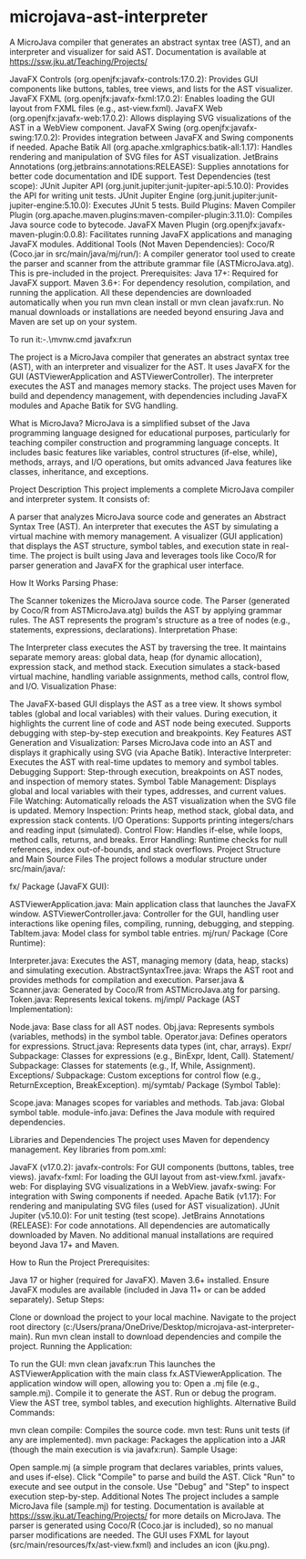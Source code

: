 # microjava-ast-interpreter
A MicroJava compiler that generates an abstract syntax tree (AST), and an interpreter and visualizer for said AST. 
Documentation is available at https://ssw.jku.at/Teaching/Projects/

JavaFX Controls (org.openjfx:javafx-controls:17.0.2): Provides GUI components like buttons, tables, tree views, and lists for the AST visualizer.
JavaFX FXML (org.openjfx:javafx-fxml:17.0.2): Enables loading the GUI layout from FXML files (e.g., ast-view.fxml).
JavaFX Web (org.openjfx:javafx-web:17.0.2): Allows displaying SVG visualizations of the AST in a WebView component.
JavaFX Swing (org.openjfx:javafx-swing:17.0.2): Provides integration between JavaFX and Swing components if needed.
Apache Batik All (org.apache.xmlgraphics:batik-all:1.17): Handles rendering and manipulation of SVG files for AST visualization.
JetBrains Annotations (org.jetbrains:annotations:RELEASE): Supplies annotations for better code documentation and IDE support.
Test Dependencies (test scope):
JUnit Jupiter API (org.junit.jupiter:junit-jupiter-api:5.10.0): Provides the API for writing unit tests.
JUnit Jupiter Engine (org.junit.jupiter:junit-jupiter-engine:5.10.0): Executes JUnit 5 tests.
Build Plugins:
Maven Compiler Plugin (org.apache.maven.plugins:maven-compiler-plugin:3.11.0): Compiles Java source code to bytecode.
JavaFX Maven Plugin (org.openjfx:javafx-maven-plugin:0.0.8): Facilitates running JavaFX applications and managing JavaFX modules.
Additional Tools (Not Maven Dependencies):
Coco/R (Coco.jar in src/main/java/mj/run/): A compiler generator tool used to create the parser and scanner from the attribute grammar file (ASTMicroJava.atg). This is pre-included in the project.
Prerequisites:
Java 17+: Required for JavaFX support.
Maven 3.6+: For dependency resolution, compilation, and running the application.
All these dependencies are downloaded automatically when you run mvn clean install or mvn clean javafx:run. No manual downloads or installations are needed beyond ensuring Java and Maven are set up on your system.

To run it:-.\mvnw.cmd javafx:run

The project is a MicroJava compiler that generates an abstract syntax tree (AST), with an interpreter and visualizer for the AST.
It uses JavaFX for the GUI (ASTViewerApplication and ASTViewerController).
The interpreter executes the AST and manages memory stacks.
The project uses Maven for build and dependency management, with dependencies including JavaFX modules and Apache Batik for SVG handling.

What is MicroJava?
MicroJava is a simplified subset of the Java programming language designed for educational purposes, particularly for teaching compiler construction and programming language concepts. It includes basic features like variables, control structures (if-else, while), methods, arrays, and I/O operations, but omits advanced Java features like classes, inheritance, and exceptions.

Project Description
This project implements a complete MicroJava compiler and interpreter system. It consists of:

A parser that analyzes MicroJava source code and generates an Abstract Syntax Tree (AST).
An interpreter that executes the AST by simulating a virtual machine with memory management.
A visualizer (GUI application) that displays the AST structure, symbol tables, and execution state in real-time.
The project is built using Java and leverages tools like Coco/R for parser generation and JavaFX for the graphical user interface.

How It Works
Parsing Phase:

The Scanner tokenizes the MicroJava source code.
The Parser (generated by Coco/R from ASTMicroJava.atg) builds the AST by applying grammar rules.
The AST represents the program's structure as a tree of nodes (e.g., statements, expressions, declarations).
Interpretation Phase:

The Interpreter class executes the AST by traversing the tree.
It maintains separate memory areas: global data, heap (for dynamic allocation), expression stack, and method stack.
Execution simulates a stack-based virtual machine, handling variable assignments, method calls, control flow, and I/O.
Visualization Phase:

The JavaFX-based GUI displays the AST as a tree view.
It shows symbol tables (global and local variables) with their values.
During execution, it highlights the current line of code and AST node being executed.
Supports debugging with step-by-step execution and breakpoints.
Key Features
AST Generation and Visualization: Parses MicroJava code into an AST and displays it graphically using SVG (via Apache Batik).
Interactive Interpreter: Executes the AST with real-time updates to memory and symbol tables.
Debugging Support: Step-through execution, breakpoints on AST nodes, and inspection of memory states.
Symbol Table Management: Displays global and local variables with their types, addresses, and current values.
File Watching: Automatically reloads the AST visualization when the SVG file is updated.
Memory Inspection: Prints heap, method stack, global data, and expression stack contents.
I/O Operations: Supports printing integers/chars and reading input (simulated).
Control Flow: Handles if-else, while loops, method calls, returns, and breaks.
Error Handling: Runtime checks for null references, index out-of-bounds, and stack overflows.
Project Structure and Main Source Files
The project follows a modular structure under src/main/java/:

fx/ Package (JavaFX GUI):

ASTViewerApplication.java: Main application class that launches the JavaFX window.
ASTViewerController.java: Controller for the GUI, handling user interactions like opening files, compiling, running, debugging, and stepping.
TabItem.java: Model class for symbol table entries.
mj/run/ Package (Core Runtime):

Interpreter.java: Executes the AST, managing memory (data, heap, stacks) and simulating execution.
AbstractSyntaxTree.java: Wraps the AST root and provides methods for compilation and execution.
Parser.java & Scanner.java: Generated by Coco/R from ASTMicroJava.atg for parsing.
Token.java: Represents lexical tokens.
mj/impl/ Package (AST Implementation):

Node.java: Base class for all AST nodes.
Obj.java: Represents symbols (variables, methods) in the symbol table.
Operator.java: Defines operators for expressions.
Struct.java: Represents data types (int, char, arrays).
Expr/ Subpackage: Classes for expressions (e.g., BinExpr, Ident, Call).
Statement/ Subpackage: Classes for statements (e.g., If, While, Assignment).
Exceptions/ Subpackage: Custom exceptions for control flow (e.g., ReturnException, BreakException).
mj/symtab/ Package (Symbol Table):

Scope.java: Manages scopes for variables and methods.
Tab.java: Global symbol table.
module-info.java: Defines the Java module with required dependencies.

Libraries and Dependencies
The project uses Maven for dependency management. Key libraries from pom.xml:

JavaFX (v17.0.2):
javafx-controls: For GUI components (buttons, tables, tree views).
javafx-fxml: For loading the GUI layout from ast-view.fxml.
javafx-web: For displaying SVG visualizations in a WebView.
javafx-swing: For integration with Swing components if needed.
Apache Batik (v1.17): For rendering and manipulating SVG files (used for AST visualization).
JUnit Jupiter (v5.10.0): For unit testing (test scope).
JetBrains Annotations (RELEASE): For code annotations.
All dependencies are automatically downloaded by Maven. No additional manual installations are required beyond Java 17+ and Maven.

How to Run the Project
Prerequisites:

Java 17 or higher (required for JavaFX).
Maven 3.6+ installed.
Ensure JavaFX modules are available (included in Java 11+ or can be added separately).
Setup Steps:

Clone or download the project to your local machine.
Navigate to the project root directory (c:/Users/prana/OneDrive/Desktop/microjava-ast-interpreter-main).
Run mvn clean install to download dependencies and compile the project.
Running the Application:

To run the GUI: mvn clean javafx:run
This launches the ASTViewerApplication with the main class fx.ASTViewerApplication.
The application window will open, allowing you to:
Open a .mj file (e.g., sample.mj).
Compile it to generate the AST.
Run or debug the program.
View the AST tree, symbol tables, and execution highlights.
Alternative Build Commands:

mvn clean compile: Compiles the source code.
mvn test: Runs unit tests (if any are implemented).
mvn package: Packages the application into a JAR (though the main execution is via javafx:run).
Sample Usage:

Open sample.mj (a simple program that declares variables, prints values, and uses if-else).
Click "Compile" to parse and build the AST.
Click "Run" to execute and see output in the console.
Use "Debug" and "Step" to inspect execution step-by-step.
Additional Notes
The project includes a sample MicroJava file (sample.mj) for testing.
Documentation is available at https://ssw.jku.at/Teaching/Projects/ for more details on MicroJava.
The parser is generated using Coco/R (Coco.jar is included), so no manual parser modifications are needed.
The GUI uses FXML for layout (src/main/resources/fx/ast-view.fxml) and includes an icon (jku.png).
